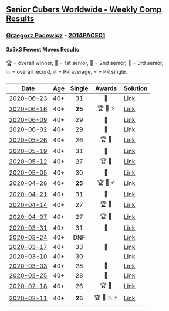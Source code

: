 <style>table {white-space: nowrap;}</style>

## [Senior Cubers Worldwide - Weekly Comp Results](/scw-comp/results/)
### [Grzegorz Pacewicz](README.md) - [2014PACE01](https://www.worldcubeassociation.org/persons/2014PACE01?event=333fm)
#### 3x3x3 Fewest Moves Results

<span style="white-space: nowrap;">🏆 = overall winner</span>, <span style="white-space: nowrap;">🥇 = 1st senior</span>, <span style="white-space: nowrap;">🥈 = 2nd senior</span>, <span style="white-space: nowrap;">🥉 = 3rd senior</span>, <span style="white-space: nowrap;">💥 = overall record</span>, <span style="white-space: nowrap;">🔥 = PR average</span>, <span style="white-space: nowrap;">⚡ = PR single</span>.

| Date | Age | Single | Awards | Solution |
| :--: | :--: | :--: | :--: | :-- |
| [2020-06-23](../../results/333fm/2020-06-23.md) | 40+ | 31 | 🥈 | [Link](https://www.facebook.com/events/284763775909443/permalink/285251059194048/) |
| [2020-06-16](../../results/333fm/2020-06-16.md) | 40+ | **25** | 🏆 🥇 ⚡ | [Link](https://www.facebook.com/events/753945178677521/permalink/756398248432214/) |
| [2020-06-09](../../results/333fm/2020-06-09.md) | 40+ | 29 | 🥇 | [Link](https://www.facebook.com/events/855783411578420/permalink/857203278103100/) |
| [2020-06-02](../../results/333fm/2020-06-02.md) | 40+ | 29 | 🥈 | [Link](https://www.facebook.com/events/3920457157996941/permalink/3929360207106636/) |
| [2020-05-26](../../results/333fm/2020-05-26.md) | 40+ | 26 | 🏆 🥇 | [Link](https://www.facebook.com/events/2622968941252005/permalink/2623152611233638/) |
| [2020-05-19](../../results/333fm/2020-05-19.md) | 40+ | 31 | 🥇 | [Link](https://www.facebook.com/events/568280284126471/permalink/570809837206849/) |
| [2020-05-12](../../results/333fm/2020-05-12.md) | 40+ | 27 | 🏆 🥇 | [Link](https://www.facebook.com/events/2563130363933815/permalink/2568078846772300/) |
| [2020-05-05](../../results/333fm/2020-05-05.md) | 40+ | 30 | 🥇 | [Link](https://www.facebook.com/events/271150663928664/permalink/274713473572383/) |
| [2020-04-28](../../results/333fm/2020-04-28.md) | 40+ | **25** | 🏆 🥇 ⚡ | [Link](https://www.facebook.com/events/339284923718995/permalink/341683326812488/) |
| [2020-04-21](../../results/333fm/2020-04-21.md) | 40+ | 31 | 🥈 | [Link](https://www.facebook.com/events/573932290186676/permalink/575999886646583/) |
| [2020-04-14](../../results/333fm/2020-04-14.md) | 40+ | 27 | 🏆 🥇 | [Link](https://www.facebook.com/events/1537311246473343/permalink/1537775026426965/) |
| [2020-04-07](../../results/333fm/2020-04-07.md) | 40+ | 27 | 🏆 🥇 | [Link](https://www.facebook.com/events/253518435802861/permalink/254351852386186/) |
| [2020-03-31](../../results/333fm/2020-03-31.md) | 40+ | 31 | 🥈 | [Link](https://www.facebook.com/events/511598773063510/permalink/514549682768419/) |
| [2020-03-24](../../results/333fm/2020-03-24.md) | 40+ | DNF |  | [Link](https://www.facebook.com/events/500266387310754/permalink/501735783830481/) |
| [2020-03-17](../../results/333fm/2020-03-17.md) | 40+ | 33 | 🥉 | [Link](https://www.facebook.com/events/210706923625115/permalink/210846356944505/) |
| [2020-03-10](../../results/333fm/2020-03-10.md) | 40+ | 30 |  | [Link](https://www.facebook.com/events/640532176759268/permalink/642597733219379/) |
| [2020-03-03](../../results/333fm/2020-03-03.md) | 40+ | 28 | 🥈 | [Link](https://www.facebook.com/events/235909040903027/permalink/239951957165402/) |
| [2020-02-25](../../results/333fm/2020-02-25.md) | 40+ | 28 | 🥇 | [Link](https://www.facebook.com/events/215751886207638/permalink/216177539498406/) |
| [2020-02-18](../../results/333fm/2020-02-18.md) | 40+ | 26 | 🏆 🥇 | [Link](https://www.facebook.com/groups/1604105099735401/permalink/2146673152145257/) |
| [2020-02-11](../../results/333fm/2020-02-11.md) | 40+ | **25** | 🏆 🥇 💥 ⚡ | [Link](https://www.facebook.com/groups/1604105099735401/permalink/2138923996253506/) |


<!-- Global site tag (gtag.js) - Google Analytics -->
<script async src="https://www.googletagmanager.com/gtag/js?id=UA-86348435-3"></script>
<script>window.dataLayer = window.dataLayer || []; function gtag() {dataLayer.push(arguments);} gtag('js', new Date()); gtag('config', 'UA-86348435-3');</script>
